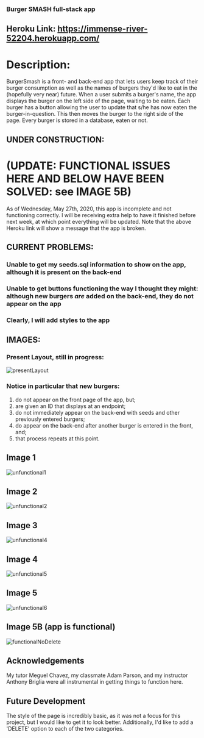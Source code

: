 ### Burger SMASH full-stack app

## Heroku Link: https://immense-river-52204.herokuapp.com/

# Description: 
BurgerSmash is a front- and back-end app that lets users keep track of their burger consumption as well as the names of burgers they'd like to eat in the (hopefully very near) future. When a user submits a burger's name, the app displays the burger on the left side of the page, waiting to be eaten. Each burger has a button allowing the user to update that s/he has now eaten the burger-in-question. This then moves the burger to the right side of the page. Every burger is stored in a database, eaten or not. 

## UNDER CONSTRUCTION: 

# (UPDATE: FUNCTIONAL ISSUES HERE AND BELOW HAVE BEEN SOLVED: see IMAGE 5B)

As of Wednesday, May 27th, 2020, this app is incomplete and not functioning correctly. I will be receiving extra help to have it finished before next week, at which point everything will be updated. Note that the above Heroku link will show a message that the app is broken. 

## CURRENT PROBLEMS:

### Unable to get my seeds.sql information to show on the app, although it is present on the back-end
### Unable to get buttons functioning the way I thought they might: although new burgers *are* added on the back-end, they do not appear on the app
### Clearly, I will add styles to the app

## IMAGES:

### Present Layout, still in progress:
![presentLayout](https://user-images.githubusercontent.com/59940368/83170892-40004000-a0e3-11ea-8eb1-5e45a4e9f441.png)

### Notice in particular that new burgers:
1. do not appear on the front page of the app, but;
2. are given an ID that displays at an endpoint;
3. do not immediately appear on the back-end with seeds and other previously entered burgers;
4. do appear on the back-end after another burger is entered in the front, and;
5. that process repeats at this point.
## Image 1
![unfunctional1](https://user-images.githubusercontent.com/59940368/83140636-6068d400-a0bc-11ea-8df6-f44115a6926d.png)
## Image 2
![unfunctional2](https://user-images.githubusercontent.com/59940368/83140660-69f23c00-a0bc-11ea-86f1-c368260505bb.png)
## Image 3
![unfunctional4](https://user-images.githubusercontent.com/59940368/83140669-6e1e5980-a0bc-11ea-81b0-17454bed3292.png)
## Image 4
![unfunctional5](https://user-images.githubusercontent.com/59940368/83140699-7f676600-a0bc-11ea-8dab-bb0fea27b8aa.png)
## Image 5
![unfunctional6](https://user-images.githubusercontent.com/59940368/83140745-8db58200-a0bc-11ea-9b24-a3bd2bcbcaa2.png)
## Image 5B (app is functional)
![functionalNoDelete](https://user-images.githubusercontent.com/59940368/83218643-54bcf200-a13c-11ea-894e-0299f4cb502d.png)

## Acknowledgements 
My tutor Meguel Chavez, my classmate Adam Parson, and my instructor Anthony Briglia were all instrumental in getting things to function here. 

## Future Development
The style of the page is incredibly basic, as it was not a focus for this project, but I would like to get it to look better. 
Additionally, I'd like to add a 'DELETE' option to each of the two categories.
